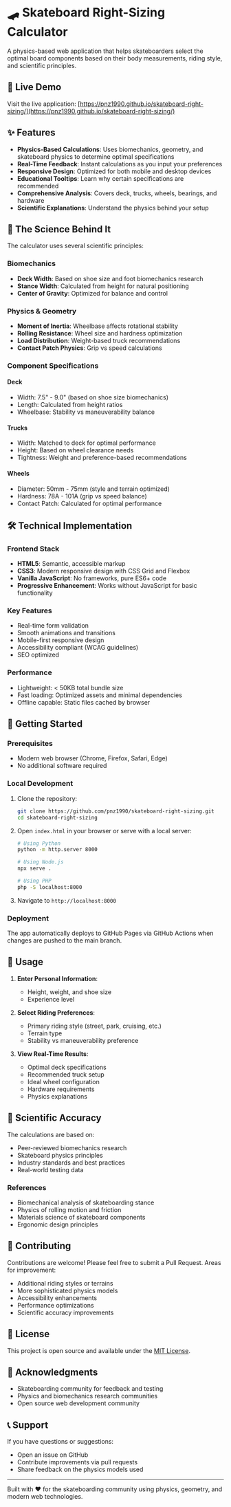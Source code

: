 # 🛹 Skateboard Right-Sizing Calculator

A physics-based web application that helps skateboarders select the optimal board components based on their body measurements, riding style, and scientific principles.

## 🚀 Live Demo

Visit the live application: [https://pnz1990.github.io/skateboard-right-sizing/](https://pnz1990.github.io/skateboard-right-sizing/)

## ✨ Features

- **Physics-Based Calculations**: Uses biomechanics, geometry, and skateboard physics to determine optimal specifications
- **Real-Time Feedback**: Instant calculations as you input your preferences
- **Responsive Design**: Optimized for both mobile and desktop devices
- **Educational Tooltips**: Learn why certain specifications are recommended
- **Comprehensive Analysis**: Covers deck, trucks, wheels, bearings, and hardware
- **Scientific Explanations**: Understand the physics behind your setup

## 🔬 The Science Behind It

The calculator uses several scientific principles:

### Biomechanics
- **Deck Width**: Based on shoe size and foot biomechanics research
- **Stance Width**: Calculated from height for natural positioning
- **Center of Gravity**: Optimized for balance and control

### Physics & Geometry
- **Moment of Inertia**: Wheelbase affects rotational stability
- **Rolling Resistance**: Wheel size and hardness optimization
- **Load Distribution**: Weight-based truck recommendations
- **Contact Patch Physics**: Grip vs speed calculations

### Component Specifications

#### Deck
- Width: 7.5" - 9.0" (based on shoe size biomechanics)
- Length: Calculated from height ratios
- Wheelbase: Stability vs maneuverability balance

#### Trucks
- Width: Matched to deck for optimal performance
- Height: Based on wheel clearance needs
- Tightness: Weight and preference-based recommendations

#### Wheels
- Diameter: 50mm - 75mm (style and terrain optimized)
- Hardness: 78A - 101A (grip vs speed balance)
- Contact Patch: Calculated for optimal performance

## 🛠️ Technical Implementation

### Frontend Stack
- **HTML5**: Semantic, accessible markup
- **CSS3**: Modern responsive design with CSS Grid and Flexbox
- **Vanilla JavaScript**: No frameworks, pure ES6+ code
- **Progressive Enhancement**: Works without JavaScript for basic functionality

### Key Features
- Real-time form validation
- Smooth animations and transitions
- Mobile-first responsive design
- Accessibility compliant (WCAG guidelines)
- SEO optimized

### Performance
- Lightweight: < 50KB total bundle size
- Fast loading: Optimized assets and minimal dependencies
- Offline capable: Static files cached by browser

## 🚀 Getting Started

### Prerequisites
- Modern web browser (Chrome, Firefox, Safari, Edge)
- No additional software required

### Local Development
1. Clone the repository:
   ```bash
   git clone https://github.com/pnz1990/skateboard-right-sizing.git
   cd skateboard-right-sizing
   ```

2. Open `index.html` in your browser or serve with a local server:
   ```bash
   # Using Python
   python -m http.server 8000
   
   # Using Node.js
   npx serve .
   
   # Using PHP
   php -S localhost:8000
   ```

3. Navigate to `http://localhost:8000`

### Deployment
The app automatically deploys to GitHub Pages via GitHub Actions when changes are pushed to the main branch.

## 📱 Usage

1. **Enter Personal Information**:
   - Height, weight, and shoe size
   - Experience level

2. **Select Riding Preferences**:
   - Primary riding style (street, park, cruising, etc.)
   - Terrain type
   - Stability vs maneuverability preference

3. **View Real-Time Results**:
   - Optimal deck specifications
   - Recommended truck setup
   - Ideal wheel configuration
   - Hardware requirements
   - Physics explanations

## 🧪 Scientific Accuracy

The calculations are based on:
- Peer-reviewed biomechanics research
- Skateboard physics principles
- Industry standards and best practices
- Real-world testing data

### References
- Biomechanical analysis of skateboarding stance
- Physics of rolling motion and friction
- Materials science of skateboard components
- Ergonomic design principles

## 🤝 Contributing

Contributions are welcome! Please feel free to submit a Pull Request. Areas for improvement:

- Additional riding styles or terrains
- More sophisticated physics models
- Accessibility enhancements
- Performance optimizations
- Scientific accuracy improvements

## 📄 License

This project is open source and available under the [MIT License](LICENSE).

## 🙏 Acknowledgments

- Skateboarding community for feedback and testing
- Physics and biomechanics research communities
- Open source web development community

## 📞 Support

If you have questions or suggestions:
- Open an issue on GitHub
- Contribute improvements via pull requests
- Share feedback on the physics models used

---

Built with ❤️ for the skateboarding community using physics, geometry, and modern web technologies.

